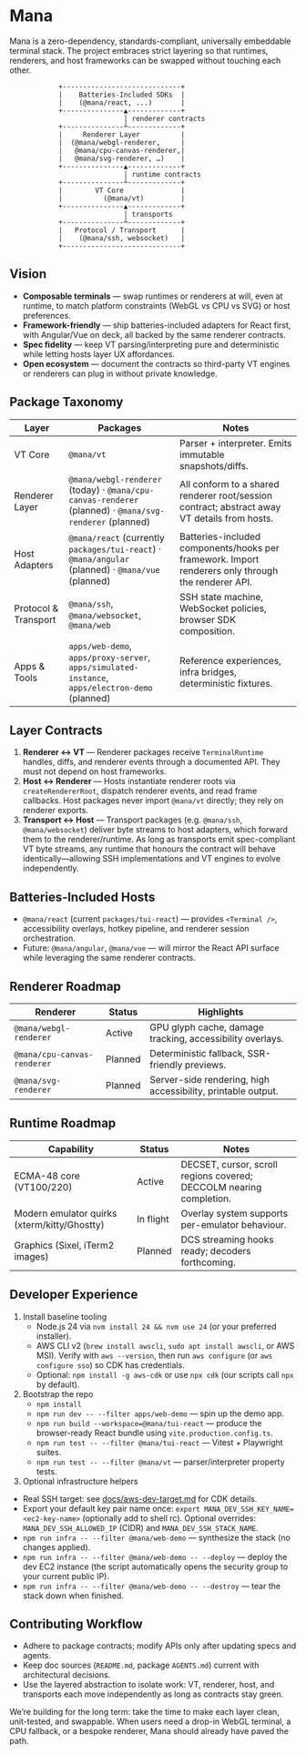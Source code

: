# Mana

Mana is a zero-dependency, standards-compliant, universally embeddable terminal stack. The project embraces strict layering so that runtimes, renderers, and host frameworks can be swapped without touching each other.

```
            +-----------------------------+
            |    Batteries-Included SDKs  |
            |    (@mana/react, ...)       |
            +---------------▲-------------+
                            │ renderer contracts
            +---------------┴-------------+
            |     Renderer Layer          |
            |  (@mana/webgl-renderer,     |
            |   @mana/cpu-canvas-renderer,|
            |   @mana/svg-renderer, …)    |
            +---------------▲-------------+
                            │ runtime contracts
            +---------------┴-------------+
            |        VT Core              |
            |          (@mana/vt)         |
            +---------------▲-------------+
                            │ transports
            +---------------┴-------------+
            |   Protocol / Transport      |
            |    (@mana/ssh, websocket)   |
            +-----------------------------+
```

## Vision
- **Composable terminals** — swap runtimes or renderers at will, even at runtime, to match platform constraints (WebGL vs CPU vs SVG) or host preferences.
- **Framework-friendly** — ship batteries-included adapters for React first, with Angular/Vue on deck, all backed by the same renderer contracts.
- **Spec fidelity** — keep VT parsing/interpreting pure and deterministic while letting hosts layer UX affordances.
- **Open ecosystem** — document the contracts so third-party VT engines or renderers can plug in without private knowledge.

## Package Taxonomy

| Layer | Packages | Notes |
| --- | --- | --- |
| VT Core | `@mana/vt` | Parser + interpreter. Emits immutable snapshots/diffs. |
| Renderer Layer | `@mana/webgl-renderer` (today) · `@mana/cpu-canvas-renderer` (planned) · `@mana/svg-renderer` (planned) | All conform to a shared renderer root/session contract; abstract away VT details from hosts. |
| Host Adapters | `@mana/react` (currently `packages/tui-react`) · `@mana/angular` (planned) · `@mana/vue` (planned) | Batteries-included components/hooks per framework. Import renderers only through the renderer API. |
| Protocol & Transport | `@mana/ssh`, `@mana/websocket`, `@mana/web` | SSH state machine, WebSocket policies, browser SDK composition. |
| Apps & Tools | `apps/web-demo`, `apps/proxy-server`, `apps/simulated-instance`, `apps/electron-demo` (planned) | Reference experiences, infra bridges, deterministic fixtures. |

## Layer Contracts
1. **Renderer ↔ VT** — Renderer packages receive `TerminalRuntime` handles, diffs, and renderer events through a documented API. They must not depend on host frameworks.
2. **Host ↔ Renderer** — Hosts instantiate renderer roots via `createRendererRoot`, dispatch renderer events, and read frame callbacks. Host packages never import `@mana/vt` directly; they rely on renderer exports.
3. **Transport ↔ Host** — Transport packages (e.g. `@mana/ssh`, `@mana/websocket`) deliver byte streams to host adapters, which forward them to the renderer/runtime. As long as transports emit spec-compliant VT byte streams, any runtime that honours the contract will behave identically—allowing SSH implementations and VT engines to evolve independently.

## Batteries-Included Hosts
- `@mana/react` (current `packages/tui-react`) — provides `<Terminal />`, accessibility overlays, hotkey pipeline, and renderer session orchestration.
- Future: `@mana/angular`, `@mana/vue` — will mirror the React API surface while leveraging the same renderer contracts.

## Renderer Roadmap
| Renderer | Status | Highlights |
| --- | --- | --- |
| `@mana/webgl-renderer` | Active | GPU glyph cache, damage tracking, accessibility overlays. |
| `@mana/cpu-canvas-renderer` | Planned | Deterministic fallback, SSR-friendly previews. |
| `@mana/svg-renderer` | Planned | Server-side rendering, high accessibility, printable output. |

## Runtime Roadmap
| Capability | Status | Notes |
| --- | --- | --- |
| ECMA-48 core (VT100/220) | Active | DECSET, cursor, scroll regions covered; DECCOLM nearing completion. |
| Modern emulator quirks (xterm/kitty/Ghostty) | In flight | Overlay system supports per-emulator behaviour. |
| Graphics (Sixel, iTerm2 images) | Planned | DCS streaming hooks ready; decoders forthcoming. |

## Developer Experience
1. Install baseline tooling
   - Node.js 24 via `nvm install 24 && nvm use 24` (or your preferred installer).
   - AWS CLI v2 (`brew install awscli`, `sudo apt install awscli`, or AWS MSI). Verify with `aws --version`, then run `aws configure` (or `aws configure sso`) so CDK has credentials.
   - Optional: `npm install -g aws-cdk` or use `npx cdk` (our scripts call `npx` by default).
2. Bootstrap the repo
   - `npm install`
   - `npm run dev -- --filter apps/web-demo` — spin up the demo app.
   - `npm run build --workspace=@mana/tui-react` — produce the browser-ready React bundle using `vite.production.config.ts`.
   - `npm run test -- --filter @mana/tui-react` — Vitest + Playwright suites.
   - `npm run test -- --filter @mana/vt` — parser/interpreter property tests.
3. Optional infrastructure helpers
  - Real SSH target: see [docs/aws-dev-target.md](docs/aws-dev-target.md) for CDK details.
  - Export your default key pair name once: `export MANA_DEV_SSH_KEY_NAME=<ec2-key-name>` (optionally add to shell rc). Optional overrides: `MANA_DEV_SSH_ALLOWED_IP` (CIDR) and `MANA_DEV_SSH_STACK_NAME`.
  - `npm run infra -- --filter @mana/web-demo` — synthesize the stack (no changes applied).
  - `npm run infra -- --filter @mana/web-demo -- --deploy` — deploy the dev EC2 instance (the script automatically opens the security group to your current public IP).
  - `npm run infra -- --filter @mana/web-demo -- --destroy` — tear the stack down when finished.

## Contributing Workflow
- Adhere to package contracts; modify APIs only after updating specs and agents.
- Keep doc sources (`README.md`, package `AGENTS.md`) current with architectural decisions.
- Use the layered abstraction to isolate work: VT, renderer, host, and transports each move independently as long as contracts stay green.

We’re building for the long term: take the time to make each layer clean, unit-tested, and swappable. When users need a drop-in WebGL terminal, a CPU fallback, or a bespoke renderer, Mana should already have paved the path.
